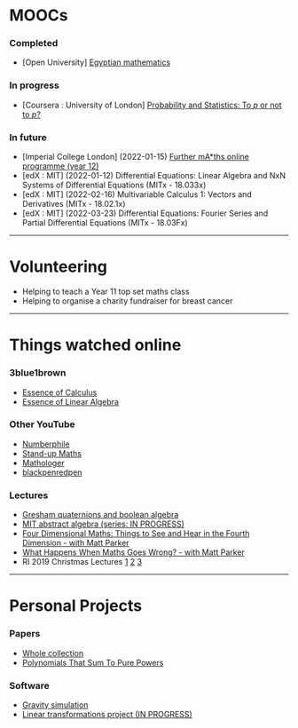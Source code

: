 # MOOCs

### Completed
- [Open University] [Egyptian mathematics](https://www.open.edu/openlearn/science-maths-technology/mathematics-and-statistics/mathematics/egyptian-mathematics/content-section-0)

### In progress
- [Coursera : University of London] [Probability and Statistics: To *p* or not to *p*?](https://www.coursera.org/learn/probability-statistics/home/welcome)

### In future
- [Imperial College London] (2022-01-15) [Further mA*ths online programme (year 12)](https://www.imperial.ac.uk/be-inspired/schools-outreach/secondary-schools/mentoring-and-tutoring/further-maths-online-programme/)
- [edX : MIT] (2022-01-12) Differential Equations: Linear Algebra and NxN Systems of Differential Equations (MITx - 18.033x)
- [edX : MIT] (2022-02-16) Multivariable Calculus 1: Vectors and Derivatives (MITx - 18.02.1x)
- [edX : MIT] (2022-03-23) Differential Equations: Fourier Series and Partial Differential Equations (MITx - 18.03Fx)

---

# Volunteering

- Helping to teach a Year 11 top set maths class
- Helping to organise a charity fundraiser for breast cancer

---

# Things watched online

### 3blue1brown
- [Essence of Calculus](https://www.youtube.com/watch?v=WUvTyaaNkzM&list=PLZHQObOWTQDMsr9K-rj53DwVRMYO3t5Yr)
- [Essence of Linear Algebra](https://www.youtube.com/watch?v=fNk_zzaMoSs&list=PLZHQObOWTQDPD3MizzM2xVFitgF8hE_ab)

### Other YouTube
- [Numberphile](https://www.youtube.com/c/numberphile)
- [Stand-up Maths](https://www.youtube.com/user/standupmaths)
- [Mathologer](https://www.youtube.com/c/Mathologer)
- [blackpenredpen](https://www.youtube.com/c/blackpenredpen)

### Lectures
- [Gresham quaternions and boolean algebra](https://www.youtube.com/watch?v=zdTnc2Yfzek)
- [MIT abstract algebra (series: IN PROGRESS)](https://www.youtube.com/watch?v=VdLhQs_y_E8&list=PLelIK3uylPMGzHBuR3hLMHrYfMqWWsmx5)
- [Four Dimensional Maths: Things to See and Hear in the Fourth Dimension - with Matt Parker](https://www.youtube.com/watch?v=1wAaI_6b9JE)
- [What Happens When Maths Goes Wrong? - with Matt Parker](https://www.youtube.com/watch?v=6JwEYamjXpA)
- RI 2019 Christmas Lectures [1](https://www.youtube.com/watch?v=_q4DrUHKC0Q) [2](https://www.youtube.com/watch?v=TtisQ9yZ2zo) [3](https://www.youtube.com/watch?v=u5mNa6KE0lA)

---

# Personal Projects

### Papers
- [Whole collection](https://github.com/DoctorDalek1963/LaTeX)
- [Polynomials That Sum To Pure Powers](https://github.com/DoctorDalek1963/LaTeX/blob/main/Investigations/PDFs/Polynomials_That_Sum_To_Pure_Powers.pdf)

### Software
- [Gravity simulation](https://github.com/DoctorDalek1963/Julia-Gravity)
- [Linear transformations project (IN PROGRESS)](https://github.com/DoctorDalek1963/linear-transformations)
